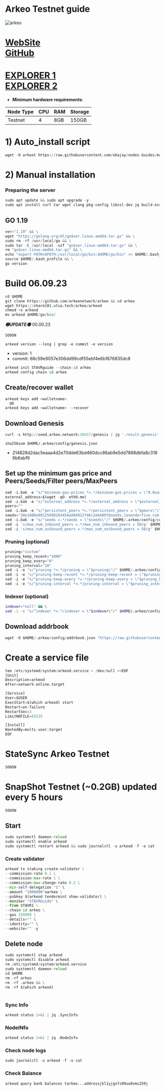 # Arkeo Testnet guide

![arkeo](https://github.com/obajay/nodes-Guides/assets/44331529/68f8a9ef-ae6b-4903-acab-547a08b712b4)

[WebSite](https://arkeo.network/)\
[GitHub](https://github.com/arkeonetwork/arkeo#arkeo-binary)
=
[EXPLORER 1](https://explorer.stavr.tech/Arkeo-testnet/staking) \
[EXPLORER 2](https://exp.utsa.tech/arkeo-test)
=

- **Minimum hardware requirements**:

| Node Type |CPU | RAM  | Storage  | 
|-----------|----|------|----------|
| Testnet   |   4|  8GB | 150GB    |


# 1) Auto_install script
```python
wget -O arkeot https://raw.githubusercontent.com/obajay/nodes-Guides/main/Projects/Arkeo/arkeot && chmod +x arkeot && ./arkeot
```

# 2) Manual installation

### Preparing the server
```python
sudo apt update && sudo apt upgrade -y
sudo apt install curl tar wget clang pkg-config libssl-dev jq build-essential bsdmainutils git make ncdu gcc git jq chrony liblz4-tool -y
```

## GO 1.19
```python
ver="1.19" && \
wget "https://golang.org/dl/go$ver.linux-amd64.tar.gz" && \
sudo rm -rf /usr/local/go && \
sudo tar -C /usr/local -xzf "go$ver.linux-amd64.tar.gz" && \
rm "go$ver.linux-amd64.tar.gz" && \
echo "export PATH=$PATH:/usr/local/go/bin:$HOME/go/bin" >> $HOME/.bash_profile && \
source $HOME/.bash_profile && \
go version
```

# Build 06.09.23
```python
cd $HOME
git clone https://github.com/arkeonetwork/arkeo && cd arkeo
wget https://share101.utsa.tech/arkeo/arkeod
chmod +x arkeod
mv arkeod $HOME/go/bin/

```
*******🟢UPDATE🟢******* 00.00.23
```python
SOOON
```

`arkeod version --long | grep -e commit -e version`
- version: 1
- commit: 68c59e9057e306dd99cdf55ebf4e6b1876835dc8

```python
arkeod init STAVRguide --chain-id arkeo
arkeod config chain-id arkeo
```    

## Create/recover wallet
```python
arkeod keys add <walletname>
  OR
arkeod keys add <walletname> --recover
```

## Download Genesis
```python
curl -s http://seed.arkeo.network:26657/genesis | jq '.result.genesis' > $HOME/.arkeo/config/genesis.json

```
`sha256sum $HOME/.arkeo/config/genesis.json`
+ 214828d2dac5eaaa4d2e70dde63bd460dcc86ab9e5dd7868dbfa8c3186b6abf9

## Set up the minimum gas price and Peers/Seeds/Filter peers/MaxPeers
```python
sed -i.bak -e "s/^minimum-gas-prices *=.*/minimum-gas-prices = \"0.0uarkeo\"/;" ~/.arkeo/config/app.toml
external_address=$(wget -qO- eth0.me) 
sed -i.bak -e "s/^external_address *=.*/external_address = \"$external_address:26656\"/" $HOME/.arkeo/config/config.toml
peers=""
sed -i.bak -e "s/^persistent_peers *=.*/persistent_peers = \"$peers\"/" $HOME/.arkeo/config/config.toml
seeds="20e1000e88125698264454a884812746c2eb4807@seeds.lavenderfive.com:22856"
sed -i.bak -e "s/^seeds =.*/seeds = \"$seeds\"/" $HOME/.arkeo/config/config.toml
sed -i 's/max_num_inbound_peers =.*/max_num_inbound_peers = 50/g' $HOME/.arkeo/config/config.toml
sed -i 's/max_num_outbound_peers =.*/max_num_outbound_peers = 50/g' $HOME/.arkeo/config/config.toml

```
### Pruning (optional)
```python
pruning="custom"
pruning_keep_recent="1000"
pruning_keep_every="0"
pruning_interval="10"
sed -i -e "s/^pruning *=.*/pruning = \"$pruning\"/" $HOME/.arkeo/config/app.toml
sed -i -e "s/^pruning-keep-recent *=.*/pruning-keep-recent = \"$pruning_keep_recent\"/" $HOME/.arkeo/config/app.toml
sed -i -e "s/^pruning-keep-every *=.*/pruning-keep-every = \"$pruning_keep_every\"/" $HOME/.arkeo/config/app.toml
sed -i -e "s/^pruning-interval *=.*/pruning-interval = \"$pruning_interval\"/" $HOME/.arkeo/config/app.toml
```
### Indexer (optional) 
```bash
indexer="null" && \
sed -i -e "s/^indexer *=.*/indexer = \"$indexer\"/" $HOME/.arkeo/config/config.toml
```

## Download addrbook
```python
wget -O $HOME/.arkeo/config/addrbook.json "https://raw.githubusercontent.com/obajay/nodes-Guides/main/Projects/Arkeo/addrbook.json"
```

# Create a service file
```python
tee /etc/systemd/system/arkeod.service > /dev/null <<EOF
[Unit]
Description=arkeod
After=network-online.target

[Service]
User=$USER
ExecStart=$(which arkeod) start
Restart=on-failure
RestartSec=3
LimitNOFILE=65535

[Install]
WantedBy=multi-user.target
EOF
```
# StateSync Arkeo Testnet
```python
SOOON
```
# SnapShot Testnet (~0.2GB) updated every 5 hours  
```python
SOOON
```

## Start
```python
sudo systemctl daemon-reload
sudo systemctl enable arkeod
sudo systemctl restart arkeod && sudo journalctl -u arkeod -f -o cat
```

### Create validator
```python
arkeod tx staking create-validator \
--commission-rate 0.1 \
--commission-max-rate 1 \
--commission-max-change-rate 0.2 \
--min-self-delegation "1" \
--amount "1000000"uarkeo \
--pubkey $(arkeod tendermint show-validator) \
--moniker "STAVRGuide" \
--from STAVR1 \
--chain-id arkeo \
--gas 350000 \
--details="" \
--identity="" \
--website="" -y

```

## Delete node
```python
sudo systemctl stop arkeod
sudo systemctl disable arkeod
rm /etc/systemd/system/arkeod.service
sudo systemctl daemon-reload
cd $HOME
rm -rf arkeo
rm -rf .arkeo && \
rm -rf $(which arkeod)
```
#
### Sync Info
```python
arkeod status 2>&1 | jq .SyncInfo
```
### NodeINfo
```python
arkeod status 2>&1 | jq .NodeInfo
```
### Check node logs
```python
sudo journalctl -u arkeod -f -o cat
```
### Check Balance
```python
arkeod query bank balances tarkeo...addressjkl1yjgn7z09ua9vms259j
```

